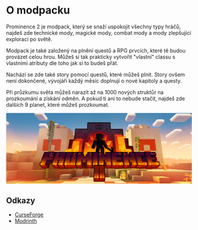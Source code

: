 # O modpacku

Prominence 2 je modpack, který se snaží uspokojit všechny typy hráčů, najdeš zde technické mody, magické mody, combat mody a mody zlepšující exploraci po světě.

Modpack je také založený na plnění questů a RPG prvcích, které tě budou provázet celou hrou. Můžeš si tak prakticky vytvořit "vlastní" classu s vlastními atributy dle toho jak si to budeš přát.

Nachází se zde také story pomocí questů, které můžeš plnit. Story ovšem není dokončené, vývojáři každý měsíc doplnují o nové kapitoly a questy.

Při průzkumu světa můžeš narazit až na 1000 nových struktůr na prozkoumání a získání odměn. A pokud ti ani to nebude stačit, najdeš zde dalších 9 planet, které můžeš prozkoumat.

![](../../assets/prominence-banner.png)

## Odkazy
- [CurseForge](https://www.curseforge.com/minecraft/modpacks/prominence-2-rpg)
- [Modrinth](https://modrinth.com/modpack/prominence-2-fabric)
